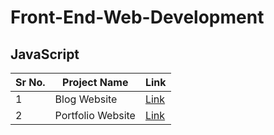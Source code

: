 # Front-End-Web-Development


## JavaScript
|Sr No. | Project Name | Link |
|-------|---------|------|
| 1 | Blog Website | [Link](https://github.com/AdyaTech/Front-End-Web-Development/tree/main/JavaScript/Blog%20Website%20Clone) |
| 2 | Portfolio Website | [Link](https://github.com/AdyaTech/Front-End-Web-Development/tree/main/JavaScript/Portfolio%20Website%20Clone) |
